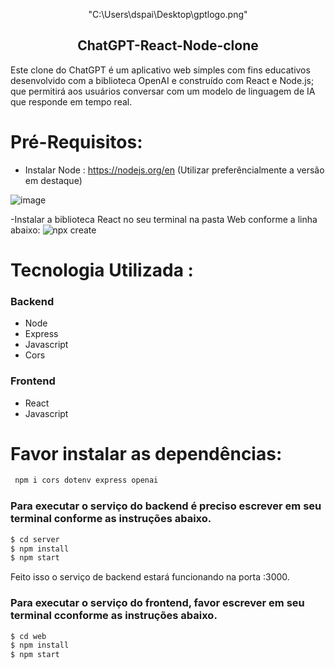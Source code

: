  

<div align="center">

"C:\Users\dspai\Desktop\gptlogo.png"

</div>

<h2 align="center">
 ChatGPT-React-Node-clone
</h2>


Este clone do ChatGPT é um aplicativo web simples com fins educativos desenvolvido com a biblioteca OpenAI e construído com React e Node.js; que permitirá aos usuários conversar com um modelo de linguagem de IA que responde em tempo real.

# Pré-Requisitos:
- Instalar Node : https://nodejs.org/en
  (Utilizar preferêncialmente a versão em destaque)
 
![image](https://github.com/DaveSimoes/chatgpt-react-node-clone/assets/109705197/d2861369-d049-42be-b741-b0641fd1c9ac)




-Instalar a biblioteca React no seu terminal na pasta Web conforme a linha abaixo: 
![npx create](https://github.com/DaveSimoes/chatgpt-react-node-clone/assets/109705197/5b15a35a-fbe7-46cf-81a9-5a64926cd855)






# Tecnologia Utilizada :

### Backend
  - Node
  - Express
  - Javascript
  - Cors

### Frontend
  - React
  - Javascript

# Favor instalar as dependências:
```sh
 npm i cors dotenv express openai
```
### Para executar o serviço do backend é preciso escrever em seu terminal conforme as instruções abaixo.

```sh
$ cd server
$ npm install
$ npm start
```

Feito isso o serviço de backend estará funcionando na porta :3000. 

### Para executar o serviço do frontend, favor escrever em seu terminal cconforme as instruções abaixo.

```sh
$ cd web
$ npm install
$ npm start
```


